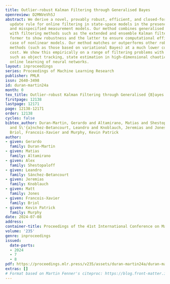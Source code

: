 ```yaml
---
title: Outlier-robust Kalman Filtering through Generalised Bayes
openreview: D2MNVeVh5J
abstract: We derive a novel, provably robust, efficient, and closed-form Bayesian
  update rule for online filtering in state-space models in the presence of outliers
  and misspecified measurement models. Our method combines generalised Bayesian inference
  with filtering methods such as the extended and ensemble Kalman filter. We use the
  former to show robustness and the latter to ensure computational efficiency in the
  case of nonlinear models. Our method matches or outperforms other robust filtering
  methods (such as those based on variational Bayes) at a much lower computational
  cost. We show this empirically on a range of filtering problems with outlier measurements,
  such as object tracking, state estimation in high-dimensional chaotic systems, and
  online learning of neural networks.
layout: inproceedings
series: Proceedings of Machine Learning Research
publisher: PMLR
issn: 2640-3498
id: duran-martin24a
month: 0
tex_title: Outlier-robust Kalman Filtering through Generalised {B}ayes
firstpage: 12138
lastpage: 12171
page: 12138-12171
order: 12138
cycles: false
bibtex_author: Duran-Martin, Gerardo and Altamirano, Matias and Shestopaloff, Alex
  and S\'{a}nchez-Betancourt, Leandro and Knoblauch, Jeremias and Jones, Matt and
  Briol, Francois-Xavier and Murphy, Kevin Patrick
author:
- given: Gerardo
  family: Duran-Martin
- given: Matias
  family: Altamirano
- given: Alex
  family: Shestopaloff
- given: Leandro
  family: Sánchez-Betancourt
- given: Jeremias
  family: Knoblauch
- given: Matt
  family: Jones
- given: Francois-Xavier
  family: Briol
- given: Kevin Patrick
  family: Murphy
date: 2024-07-08
address:
container-title: Proceedings of the 41st International Conference on Machine Learning
volume: '235'
genre: inproceedings
issued:
  date-parts:
  - 2024
  - 7
  - 8
pdf: https://proceedings.mlr.press/v235/assets/duran-martin24a/duran-martin24a.pdf
extras: []
# Format based on Martin Fenner's citeproc: https://blog.front-matter.io/posts/citeproc-yaml-for-bibliographies/
---
```

